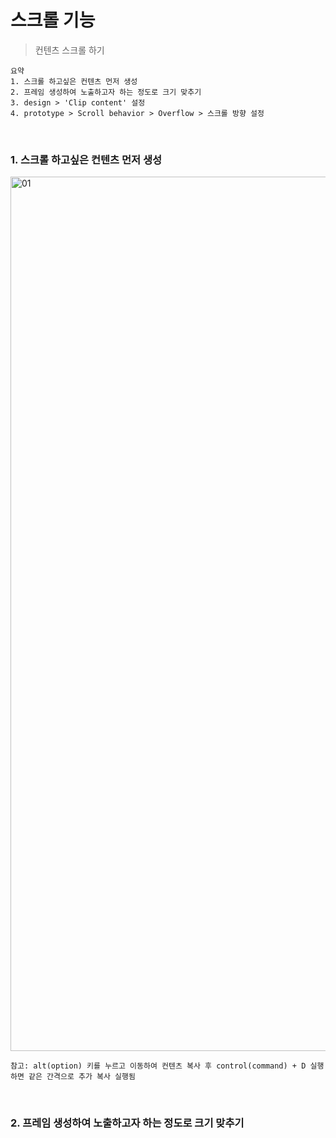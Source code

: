 # 스크롤 기능
> 컨텐츠 스크롤 하기
~~~
요약
1. 스크롤 하고싶은 컨텐츠 먼저 생성
2. 프레임 생성하여 노출하고자 하는 정도로 크기 맞추기
3. design > 'Clip content' 설정
4. prototype > Scroll behavior > Overflow > 스크롤 방향 설정
~~~
<br />

### 1. 스크롤 하고싶은 컨텐츠 먼저 생성
<img width="1399" alt="01" src="https://github.com/Dayoung-Song/figma/assets/142076259/f26614cc-6dd4-4a78-a5a8-a72c7d9a71af">

~~~
참고: alt(option) 키를 누르고 이동하여 컨텐츠 복사 후 control(command) + D 실행하면 같은 간격으로 추가 복사 실행됨
~~~
<br />

### 2. 프레임 생성하여 노출하고자 하는 정도로 크기 맞추기

